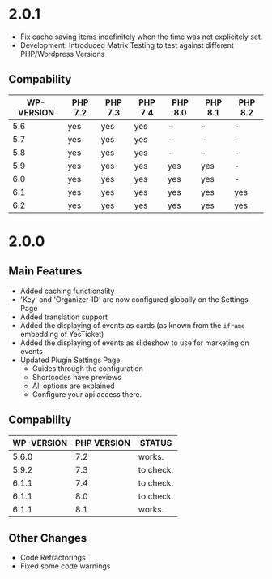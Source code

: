 # 2.0.1

* Fix cache saving items indefinitely when the time was not explicitely set.
* Development: Introduced Matrix Testing to test against different PHP/Wordpress Versions

## Compability

WP-VERSION | PHP 7.2 | PHP 7.3 | PHP 7.4 | PHP 8.0 | PHP 8.1 | PHP 8.2
---------- | ------- | ------- | ------- | ------- | ------- | -------
5.6        | yes     | yes     | yes     | -       | -       | -
5.7        | yes     | yes     | yes     | -       | -       | -
5.8        | yes     | yes     | yes     | -       | -       | -
5.9        | yes     | yes     | yes     | yes     | yes     | -
6.0        | yes     | yes     | yes     | yes     | yes     | -
6.1        | yes     | yes     | yes     | yes     | yes     | yes
6.2        | yes     | yes     | yes     | yes     | yes     | yes

# 2.0.0

## Main Features

* Added caching functionality
* 'Key' and 'Organizer-ID' are now configured globally on the Settings Page
* Added translation support
* Added the displaying of events as cards (as known from the `iframe` embedding of YesTicket)
* Added the displaying of events as slideshow to use for marketing on events
* Updated Plugin Settings Page
    * Guides through the configuration
    * Shortcodes have previews
    * All options are explained
    * Configure your api access there.

## Compability

WP-VERSION | PHP VERSION | STATUS
---------- | ----------- | -------
5.6.0      | 7.2         | works.
5.9.2      | 7.3         | to check.
6.1.1      | 7.4         | to check.
6.1.1      | 8.0         | to check.
6.1.1      | 8.1         | works.

## Other Changes

* Code Refractorings
* Fixed some code warnings

